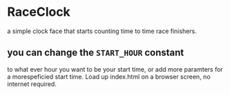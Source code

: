 # RaceClock
a simple clock face that starts counting time to time race finishers.
## you can change the `START_HOUR` constant 
to what ever hour you want to be your start time, or add more paramters for a morespeficied start time.
Load up index.html on a browser screen, no internet required.
